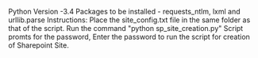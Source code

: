 Python Version -3.4
Packages to be installed - requests_ntlm, lxml and urllib.parse
Instructions: Place the site_config.txt file in the same folder as that of the script. Run the command "python sp_site_creation.py"
Script promts for the password, Enter the password to run the script for creation of Sharepoint Site. 
	
